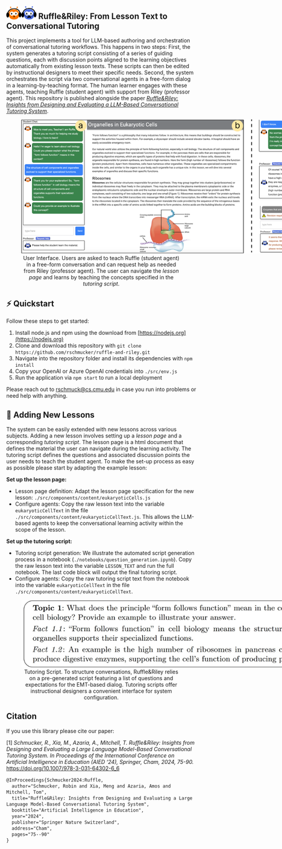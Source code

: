 ## <img src="misc/student.svg" width="40"><img src="misc/prof.svg" width="40"> Ruffle&Riley: From Lesson Text to Conversational Tutoring

This project implements a tool for LLM-based authoring and orchestration of conversational tutoring workflows. This happens in two steps: First, the system generates a tutoring script consisting of a series of guiding questions, each with discussion points aligned to the learning objectives automatically from existing lesson texts. These scripts can then be edited by instructional designers to meet their specific needs. Second, the system orchestrates the script via two conversational agents in a free-form dialog in a learning-by-teaching format. The human learner engages with these agents, teaching Ruffle (student agent) with support from Riley (professor agent). This repository is published alongside the paper [*Ruffle&Riley: Insights from Designing and Evaluating a LLM-Based Conversational Tutoring System*](https://doi.org/10.1007/978-3-031-64302-6_6).

<div align="center">
<figure>
  <img
    src="misc/UI.png"
    alt="UI of Ruffle&Riley."
    style="max-width: 800px; height: auto;">
  <figcaption>User Interface. Users are asked to teach Ruffle (student agent) in a free-form conversation and can request help as needed from Riley (professor agent). The user can navigate the <i>lesson page</i> and learns by teaching the concepts specified in the <i>tutoring script</i>.</figcaption>
</figure>
</div>


## :zap: Quickstart

Follow these steps to get started:

1. Install node.js and npm using the download from [https://nodejs.org](https://nodejs.org)
2. Clone and download this repository with `git clone https://github.com/rschmucker/ruffle-and-riley.git`
3. Navigate into the repository folder and install its dependencies with `npm install`
4. Copy your OpenAI or Azure OpenAI credentials into `./src/env.js`
5. Run the application via `npm start` to run a local deployment

Please reach out to [rschmuck@cs.cmu.edu](mailto:rschmuck@cs.cmu.edu) in case you run into problems or need help with anything.


## :pencil: Adding New Lessons

The system can be easily extended with new lessons across various subjects. Adding a new lesson involves setting up a *lesson page* and a corresponding *tutoring script*. The lesson page is a html document that defines the material the user can navigate during the learning activity. The tutoring script defines the questions and associated discussion points the user needs to teach the student agent. To make the set-up process as easy as possible please start by adapting the example lesson:

**Set up the lesson page:**
* Lesson page definition: Adapt the lesson page specification for the new lesson: ``./src/components/content/eukaryoticCells.js``
* Configure agents: Copy the raw lesson text into the variable ``eukaryoticCellText`` in the file ``./src/components/content/eukaryoticCellText.js``. This allows the LLM-based agents to keep the conversational learning activity within the scope of the lesson.

**Set up the tutoring script:**

* Tutoring script generation: We illustrate the automated script generation process in a notebook (``./notebooks/question_generation.ipynb``). Copy the raw lesson text into the variable ``LESSON_TEXT`` and run the full notebook. The last code block will output the final tutoring script. 
* Configure agents: Copy the raw tutoring script text from the notebook into the variable ``eukaryoticCellText`` in the file ``./src/components/content/eukaryoticCellText``.

<div align="center">
<figure>
  <img
    src="misc/tutoring_script.jpg"
    alt="Tutoring script."
    style="max-width: 800px; height: auto;">
  <figcaption>Tutoring Script. To structure conversations, Ruffle&Riley relies on a pre-generated script featuring a list of questions and expectations for the EMT-based dialog. Tutoring scripts offer instructional designers a convenient interface for system configuration.
</figcaption>
</figure>
</div>


<!--
<div align="center">
<figure>
  <img
    src="misc/system_architecture.jpg"
    alt="System architecture of Ruffle&Riley."
    style="max-width: 800px; height: auto;">
  <figcaption>System architecture of Ruffle&Riley. The system can create a *tutoring script* automatically from existing lesson texts. During the lesson the agents translate the instructional content specified in the tutoring script into a dynamic learning activity.
</figcaption>
</figure>
</div>
-->


## Citation

If you use this library please cite our paper:

[1] *Schmucker, R., Xia, M., Azaria, A., Mitchell, T. Ruffle&Riley: Insights from Designing and Evaluating a Large Language Model-Based Conversational Tutoring System. In Proceedings of the International Conference on Artificial Intelligence in Education (AIED ‘24), Springer, Cham, 2024, 75-90.* https://doi.org/10.1007/978-3-031-64302-6_6

```
@InProceedings{Schmucker2024:Ruffle,
  author="Schmucker, Robin and Xia, Meng and Azaria, Amos and Mitchell, Tom",
  title="Ruffle&Riley: Insights from Designing and Evaluating a Large Language Model-Based Conversational Tutoring System",
  booktitle="Artificial Intelligence in Education",
  year="2024",
  publisher="Springer Nature Switzerland",
  address="Cham",
  pages="75--90"
}
```
